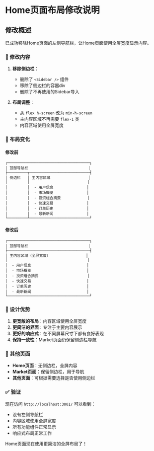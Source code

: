 # Home页面布局修改说明

## 修改概述

已成功移除Home页面的左侧导航栏，让Home页面使用全屏宽度显示内容。

### 🔄 修改内容

1. **移除侧边栏**：
   - 删除了 `<Sidebar />` 组件
   - 移除了侧边栏的容器div
   - 删除了不再使用的Sidebar导入

2. **布局调整**：
   - 从 `flex h-screen` 改为 `min-h-screen`
   - 主内容区域不再需要 `flex-1` 类
   - 内容区域使用全屏宽度

### 📱 布局变化

#### 修改前
```
┌─────────────────────────────────────┐
│ 顶部导航栏                           │
├─────────┬───────────────────────────┤
│ 侧边栏   │ 主内容区域                 │
│         │                          │
│         │  - 用户信息               │
│         │  - 市场概览               │
│         │  - 投资组合摘要            │
│         │  - 快速交易               │
│         │  - 订单历史               │
│         │  - 最新新闻               │
└─────────┴───────────────────────────┘
```

#### 修改后
```
┌─────────────────────────────────────┐
│ 顶部导航栏                           │
├─────────────────────────────────────┤
│ 主内容区域（全屏宽度）                │
│                                    │
│  - 用户信息                         │
│  - 市场概览                         │
│  - 投资组合摘要                      │
│  - 快速交易                         │
│  - 订单历史                         │
│  - 最新新闻                         │
└─────────────────────────────────────┘
```

### 🎯 设计优势

1. **更宽敞的布局**：内容区域使用全屏宽度
2. **更简洁的界面**：专注于主要内容展示
3. **更好的响应式**：在不同屏幕尺寸下都有良好表现
4. **保持一致性**：Market页面仍保留侧边栏导航

### 🚀 其他页面

- **Home页面**：无侧边栏，全屏内容
- **Market页面**：保留侧边栏，用于导航
- **其他页面**：可根据需要选择是否使用侧边栏

### ✅ 验证

现在访问 `http://localhost:3001/` 可以看到：
- 没有左侧导航栏
- 内容区域使用全屏宽度
- 所有功能组件正常显示
- 响应式布局正常工作

Home页面现在使用更简洁的全屏布局了！
